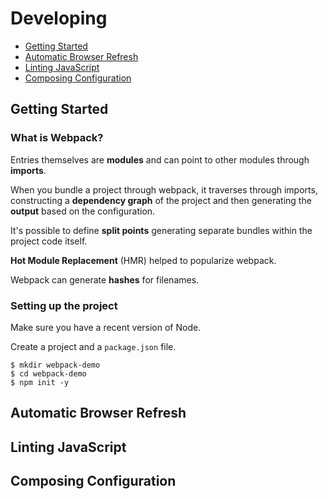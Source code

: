 # Developing

* [Getting Started](#getting-started)
* [Automatic Browser Refresh](#automatic-browser-refresh)
* [Linting JavaScript](#linting-javascript)
* [Composing Configuration](#composing-configuration)

## Getting Started

### What is Webpack?

Entries themselves are **modules** and can point to other modules through **imports**.

When you bundle a project through webpack, it traverses through imports, constructing a **dependency graph** of the project and then generating the **output** based on the configuration.

It's possible to define **split points** generating separate bundles within the project code itself.

**Hot Module Replacement** (HMR) helped to popularize webpack.

Webpack can generate **hashes** for filenames.

### Setting up the project

Make sure you have a recent version of Node.

Create a project and a `package.json` file.

```
$ mkdir webpack-demo
$ cd webpack-demo
$ npm init -y
```

## Automatic Browser Refresh

## Linting JavaScript

## Composing Configuration

